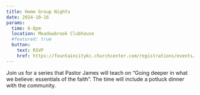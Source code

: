 ```yaml
---
title: Home Group Nights
date: 2024-10-16
params:
  time: 6-8pm
  location: Meadowbrook Clubhouse
  #featured: true
  button:
    text: RSVP
    href: https://fountaincitykc.churchcenter.com/registrations/events/2501629
---
```


Join us for a series that Pastor James will teach on “Going deeper in what we believe: essentials of the faith”. The time will include a potluck dinner with the community.
